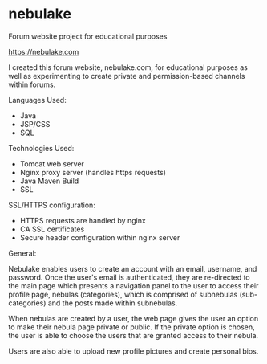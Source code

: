 # nebulake
Forum website project for educational purposes

https://nebulake.com

I created this forum website, nebulake.com, for educational purposes as well as experimenting to create private and permission-based channels within forums.

Languages Used:
- Java
- JSP/CSS
- SQL

Technologies Used:
- Tomcat web server 
- Nginx proxy server (handles https requests)
- Java Maven Build
- SSL

SSL/HTTPS configuration:
- HTTPS requests are handled by nginx
- CA SSL certificates
- Secure header configuration within nginx server

General:

 Nebulake enables users to create an account with an email, username, and password. Once the user's email is authenticated, they are re-directed to the main page 
 which presents a navigation panel to the user to access their profile page, nebulas (categories), which is comprised of subnebulas (sub-categories) and the posts 
 made within subnebulas.

 When nebulas are created by a user, the web page gives the user an option to make their nebula page private or public. If the private option is chosen, the user 
 is able to choose the users that are granted access to their nebula.

 Users are also able to upload new profile pictures and create personal bios.

